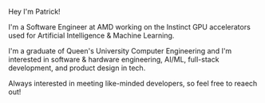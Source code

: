 Hey I'm Patrick! 

I'm a Software Engineer at AMD working on the Instinct GPU accelerators used for Artificial Intelligence & Machine Learning. 

I'm a graduate of Queen's University Computer Engineering and I'm interested in software & hardware engineering, AI/ML, full-stack development, and product design in tech. 

Always interested in meeting like-minded developers, so feel free to reaech out! 

